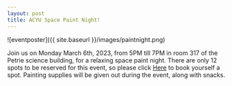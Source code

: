 ```yaml
---
layout: post
title: ACYU Space Paint Night!
---
```


![eventposter]({{ site.baseurl }}/images/paintnight.png)

Join us on Monday March 6th, 2023, from 5PM till 7PM in room 317 of the Petrie science building, for a relaxing space paint night.
There are only 12 spots to be reserved for this event, so please click [Here](https://www.eventbrite.ca/e/565443776557) to book yourself a spot. 
Painting supplies will be given out during the event, along with snacks.
